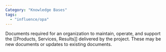 ```yaml
---
Category: "Knowledge Bases"
tags:
  - "influence/opa"
---
```

Documents required for an organization to maintain, operate, and support the [[Products, Services, Results]] delivered by the project. These may be new documents or updates to existing documents.